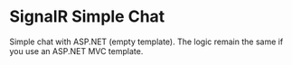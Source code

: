 # SignalR Simple Chat
Simple chat with ASP.NET (empty template).
The logic remain the same if you use an ASP.NET MVC template.

